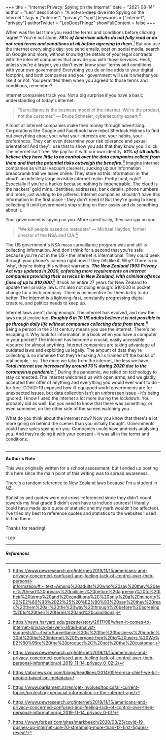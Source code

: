 +++
title = "Internet Privacy: Spying on the Internet"
date = "2021-08-14"
author = "Leo"
description = "A not-so-deep dive into Spying on the Internet."
tags = ["internet", "privacy", "spy"]
keywords = ["internet", "privacy"]
authorTwitter = "LeoDoesThingz"
showFullContent = false
+++

When was the last time you read the terms and conditions before clicking 'agree'? You're not alone, ***78% of American adults do not fully read or do not read terms and conditions at all before agreeing to them.***[^1] But you use the internet every single day; you send emails, post on social media, search on Google and more, without knowing the details of your legal contracts with the internet companies that provide you with those services. Heck, unless you're a lawyer, you don't even know your 'terms and conditions with your own government! Everything you do online adds to your digital footprint, and both companies and your government will use it whether you like it or not. You permitted them when you agreed to those terms and conditions, remember?

Internet companies track you. Not a big surprise if you have a basic understanding of today's internet.
> "Surveillance is the business model of the internet. We're the product, not the customer."
  — Bruce Schneier, cybersecurity expert.[^2]

Almost all internet companies make their money through advertising. Corporations like Google and Facebook have robot Sherlock Holmes to find out everything about you: what your interests are, your habits, your preferences. They can even determine your risk tolerance and sexual orientation! And they'll use that to show you ads that they know you'll click. The internet isn't free. We pay for it with our own identity. ***81% of US adults believe they have little to no control over the data companies collect from them and that the potential risks outweigh the benefits.***[^3] Imagine internet companies as virtual vacuum cleaners, sucking up our information breadcrumb trail we leave online. They store all this information in 'the cloud': an infinitely large invisible internet realm. Pretty cool, right? Especially if you're a hacker because nothing is impenetrable. The cloud is the hackers' gold mine. Identities, addresses, bank details, phone numbers and more, just waiting to be pilfered. Internet companies shouldn't have this information in the first place - they don't need it! But they're going to keep collecting it until governments stop sitting on their asses and do something about it.

Your government is spying on you. More specifically, they can spy on you.
> "We kill people based on metadata"
  — Michael Hayden, former director of the NSA and CIA.[^4]

The US government's NSA mass surveillance program was and still is collecting information. And don't think for a second that you're safe because you're not in the US - the internet is international. They could peek through your phone's camera right now if they felt like it. Why? There is no ‘why’, they're doing this without warrants. ***The New Zealand 1993 Privacy Act was updated in 2020, enforcing more requirements on internet companies providing their services in New Zealand, with criminal offence fines of up to $10,000.***[^5] It took an entire 27 years for New Zealand to update their privacy laws. It's also not doing enough. $10,000 is pocket change for a tech company. There is no incentive for them to try to do better. The internet is a lightning-fast, constantly progressing digital creature, and politics needs to keep up.

Internet laws aren't doing enough. The internet has evolved, and now the laws must evolve too. ***Roughly 6 in 10 US adults believe it is not possible to go through daily life without companies collecting data from them.***[^6] Being a person in the 21st century means you use the internet. There's no escaping it. Why look for information in a book when you have a computer in your pocket? The internet has become a crucial, easily accessible resource for almost anything. Internet companies are taking advantage of outdated laws and exploiting us legally. The amount of data they're collecting is so immense that they're making A.I.s trained off the backs of real people - us. The more we take from the internet, the less we have. ***Total internet use increased by around 70% during 2020 due to the coronavirus pandemic.***[^7] During the pandemic, we relied on technology to stay connected. The internet welcomed us with open arms, and we gladly accepted their offer of anything and everything you would ever want to do - for free. COVID-19 exposed how ill-equipped world governments are for unexpected issues, but data collection isn't an unforeseen issue - it's being ignored. I know I used the internet a lot more during the lockdown. You probably did as well. But you need to know that there was something, or even someone, on the other side of the screen watching you.

What do you think about the internet now? Now you know that there's a lot more going on behind the scenes than you initially thought. Governments could have spies spying on you. Companies could have androids analysing you. And they're doing it with your consent - it was all in the terms and conditions.
<br/><br/>

---
**Author's Note**

This was originally written for a school assessment, but I ended up posting this here since the main point of this writing was to spread awareness.

There's a random reference to New Zealand laws because I'm a student in NZ.

Statistics and quotes were not cross-referenced since they didn't count towards my final grade (I didn't even have to include sources! I literally could have made up a quote or statistic and my mark wouldn't be affected). I've tried my best to reference quotes and statistics to the websites I used to find them.


Thanks for reading!

-Leo

---

##### References
[^1]: https://www.pewresearch.org/internet/2019/11/15/americans-and-privacy-concerned-confused-and-feeling-lack-of-control-over-their-personal-information/#:~:text=Among%20adults%20who%20say%20they%20ever%20read%20privacy%20policies%20before%20agreeing%20to%20their%20terms%20and%20conditions%2C%20only%20a%20minority%20%E2%80%93%2022%25%20%E2%80%93%20say%20they%20read%20them%20all%20the%20way%20through%20before%20agreeing%20to%20their%20terms%20and%20conditions.
[^2]: https://news.harvard.edu/gazette/story/2017/08/when-it-comes-to-internet-privacy-be-very-afraid-analyst-suggests/#:~:text=Surveillance%20is%20the%20business%20model%20of%20the%20internet.%20Everyone,free%20to%20users.%20We%E2%80%99re%20the%20product%2C%20not%20the%20customer.
[^3]: https://www.pewresearch.org/internet/2019/11/15/americans-and-privacy-concerned-confused-and-feeling-lack-of-control-over-their-personal-information/pi_2019-11-14_privacy_0-02-2/
[^4]: https://abcnews.go.com/blogs/headlines/2014/05/ex-nsa-chief-we-kill-people-based-on-metadata
[^5]: https://www.parliament.nz/en/get-involved/topics/all-current-topics/protecting-personal-information-in-the-internet-age/
[^6]: https://www.pewresearch.org/internet/2019/11/15/americans-and-privacy-concerned-confused-and-feeling-lack-of-control-over-their-personal-information/pi_2019-11-14_privacy_0-01/
[^7]: https://www.forbes.com/sites/markbeech/2020/03/25/covid-19-pushes-up-internet-use-70-streaming-more-than-12-first-figures-reveal/

